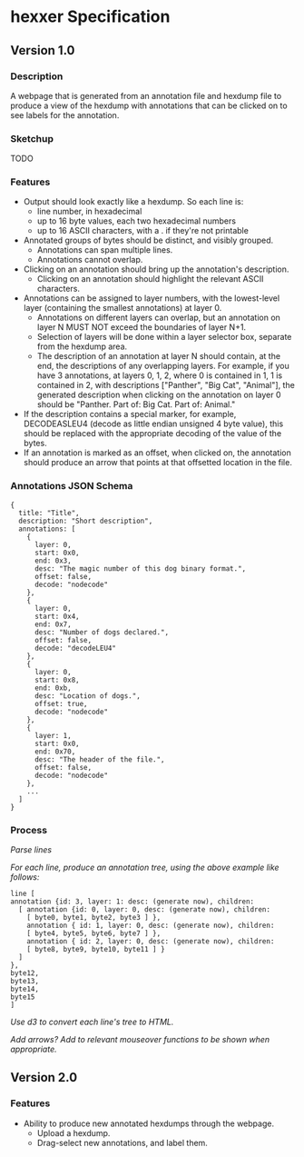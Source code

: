 # hexxer Specification

## Version 1.0

### Description

A webpage that is generated from an annotation file and hexdump
file to produce a view of the hexdump with annotations that can
be clicked on to see labels for the annotation.

### Sketchup

TODO

### Features 

* Output should look exactly like a hexdump. So each line is:
  * line number, in hexadecimal
  * up to 16 byte values, each two hexadecimal numbers
  * up to 16 ASCII characters, with a . if they're not printable
* Annotated groups of bytes should be distinct, and visibly grouped.
  * Annotations can span multiple lines.
  * Annotations cannot overlap.
* Clicking on an annotation should bring up the annotation's
  description.
  * Clicking on an annotation should highlight the relevant ASCII
    characters.
* Annotations can be assigned to layer numbers, with the lowest-level
  layer (containing the smallest annotations) at layer 0.
  * Annotations on different layers can overlap, but an annotation on
    layer N MUST NOT exceed the boundaries of layer N+1.
  * Selection of layers will be done within a layer selector box,
    separate from the hexdump area. 
  * The description of an annotation at layer N should contain, at
    the end, the descriptions of any overlapping layers. For example,
    if you have 3 annotations, at layers 0, 1, 2, where 0 is contained
    in 1, 1 is contained in 2, with descriptions ["Panther",
    "Big Cat", "Animal"], the generated description when clicking on
    the annotation on layer 0 should be "Panther. Part of: Big Cat.
    Part of: Animal."
* If the description contains a special marker, for example,
  DECODEASLEU4 (decode as little endian unsigned 4 byte value), 
  this should be replaced with the appropriate decoding of the
  value of the bytes.
* If an annotation is marked as an offset, when clicked on, the
  annotation should produce an arrow that points at that offsetted
  location in the file.

### Annotations JSON Schema

```
{
  title: "Title",
  description: "Short description",
  annotations: [
    {
      layer: 0,
      start: 0x0,
      end: 0x3,
      desc: "The magic number of this dog binary format.",
      offset: false,
      decode: "nodecode"
    },
    {
      layer: 0,
      start: 0x4,
      end: 0x7,
      desc: "Number of dogs declared.",
      offset: false,
      decode: "decodeLEU4"
    },
    {
      layer: 0,
      start: 0x8,
      end: 0xb,
      desc: "Location of dogs.",
      offset: true,
      decode: "nodecode"
    },
    {
      layer: 1,
      start: 0x0,
      end: 0x70,
      desc: "The header of the file.",
      offset: false,
      decode: "nodecode"
    },
    ...
  ]
}
```

### Process

_Parse lines_

_For each line, produce an annotation tree, using the above example
like follows:_

```
line [
annotation {id: 3, layer: 1: desc: (generate now), children:
  [ annotation {id: 0, layer: 0, desc: (generate now), children:
    [ byte0, byte1, byte2, byte3 ] },
    annotation { id: 1, layer: 0, desc: (generate now), children:
    [ byte4, byte5, byte6, byte7 ] },
    annotation { id: 2, layer: 0, desc: (generate now), children:
    [ byte8, byte9, byte10, byte11 ] }
  ]
},
byte12,
byte13,
byte14,
byte15
]
```

_Use d3 to convert each line's tree to HTML._

_Add arrows? Add to relevant mouseover functions to be shown when
appropriate._

## Version 2.0

### Features

* Ability to produce new annotated hexdumps through the webpage.
  * Upload a hexdump.
  * Drag-select new annotations, and label them.

